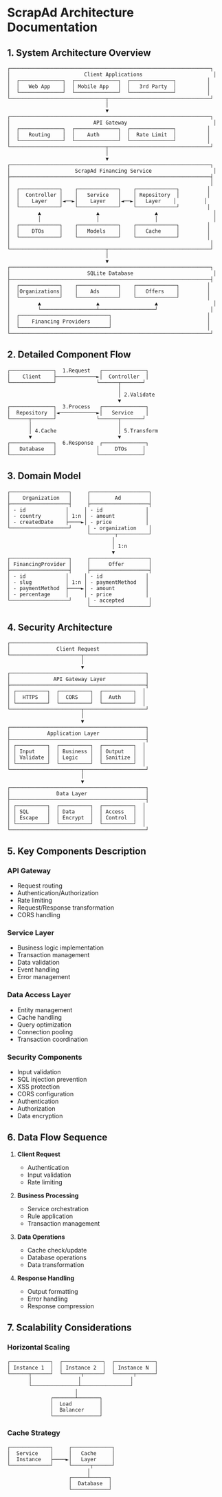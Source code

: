 # ScrapAd Architecture Documentation

## 1. System Architecture Overview

```
┌─────────────────────────────────────────────────────────────────┐
│                        Client Applications                       │
│  ┌──────────────┐  ┌──────────────┐  ┌──────────────┐          │
│  │   Web App    │  │ Mobile App   │  │   3rd Party  │          │
│  └──────────────┘  └──────────────┘  └──────────────┘          │
└───────────────────────────────┬─────────────────────────────────┘
                                │
                                ▼
┌─────────────────────────────────────────────────────────────────┐
│                           API Gateway                            │
│  ┌──────────────┐  ┌──────────────┐  ┌──────────────┐          │
│  │   Routing    │  │    Auth      │  │  Rate Limit  │          │
│  └──────────────┘  └──────────────┘  └──────────────┘          │
└───────────────────────────────┬─────────────────────────────────┘
                                │
                                ▼
┌─────────────────────────────────────────────────────────────────┐
│                     ScrapAd Financing Service                    │
├─────────────────────────────────────────────────────────────────┤
│                                                                 │
│  ┌─────────────┐    ┌─────────────┐    ┌─────────────┐         │
│  │  Controller │    │   Service   │    │ Repository  │         │
│  │    Layer    │◄──►│    Layer    │◄──►│   Layer    │         │
│  └─────────────┘    └─────────────┘    └─────────────┘         │
│         ▲                  ▲                  ▲                  │
│         │                  │                  │                  │
│  ┌─────────────┐    ┌─────────────┐    ┌─────────────┐         │
│  │    DTOs     │    │   Models    │    │   Cache     │         │
│  └─────────────┘    └─────────────┘    └─────────────┘         │
│                                                                 │
└───────────────────────────────┬─────────────────────────────────┘
                                │
                                ▼
┌─────────────────────────────────────────────────────────────────┐
│                         SQLite Database                          │
├─────────────────────────────────────────────────────────────────┤
│  ┌─────────────┐    ┌─────────────┐    ┌─────────────┐         │
│  │Organizations│    │    Ads      │    │   Offers    │         │
│  └─────────────┘    └─────────────┘    └─────────────┘         │
│         ▲                  ▲                  ▲                  │
│         └──────────────────┴──────────────────┘                 │
│  ┌─────────────────────────────┐                               │
│  │    Financing Providers      │                               │
│  └─────────────────────────────┘                               │
└─────────────────────────────────────────────────────────────────┘
```

## 2. Detailed Component Flow

```
┌──────────────┐  1.Request   ┌──────────────┐
│    Client    ├─────────────►│  Controller  │
└──────────────┘             └──────┬───────┘
                                    │
                                    │ 2.Validate
                                    ▼
┌──────────────┐  3.Process   ┌──────────────┐
│  Repository  │◄────────────►│   Service    │
└──────┬───────┘             └──────┬───────┘
       │                            │
       │ 4.Cache                    │ 5.Transform
       ▼                            ▼
┌──────────────┐  6.Response  ┌──────────────┐
│   Database   │             │     DTOs     │
└──────────────┘             └──────────────┘
```

## 3. Domain Model

```
┌───────────────────┐     ┌───────────────────┐
│    Organization   │     │        Ad         │
├───────────────────┤     ├───────────────────┤
│ - id             │     │ - id              │
│ - country        │ 1:n │ - amount          │
│ - createdDate    ├────►│ - price           │
└───────────────────┘     │ - organization    │
                          └────────┬──────────┘
                                  │
                                  │ 1:n
                                  ▼
┌───────────────────┐     ┌───────────────────┐
│ FinancingProvider │     │      Offer        │
├───────────────────┤     ├───────────────────┤
│ - id             │     │ - id              │
│ - slug           │ 1:n │ - paymentMethod   │
│ - paymentMethod  ├────►│ - amount          │
│ - percentage     │     │ - price           │
└───────────────────┘     │ - accepted        │
                          └───────────────────┘
```

## 4. Security Architecture

```
┌────────────────────────────────────────────┐
│               Client Request               │
└───────────────────────┬────────────────────┘
                        │
                        ▼
┌────────────────────────────────────────────┐
│              API Gateway Layer             │
├────────────────────────────────────────────┤
│ ┌──────────┐  ┌──────────┐  ┌──────────┐  │
│ │  HTTPS   │  │  CORS    │  │  Auth    │  │
│ └──────────┘  └──────────┘  └──────────┘  │
└───────────────────────┬────────────────────┘
                        │
                        ▼
┌────────────────────────────────────────────┐
│            Application Layer               │
├────────────────────────────────────────────┤
│ ┌──────────┐  ┌──────────┐  ┌──────────┐  │
│ │ Input    │  │ Business │  │ Output   │  │
│ │ Validate │  │ Logic    │  │ Sanitize │  │
│ └──────────┘  └──────────┘  └──────────┘  │
└───────────────────────┬────────────────────┘
                        │
                        ▼
┌────────────────────────────────────────────┐
│               Data Layer                   │
├────────────────────────────────────────────┤
│ ┌──────────┐  ┌──────────┐  ┌──────────┐  │
│ │ SQL      │  │ Data     │  │ Access   │  │
│ │ Escape   │  │ Encrypt  │  │ Control  │  │
│ └──────────┘  └──────────┘  └──────────┘  │
└────────────────────────────────────────────┘
```

## 5. Key Components Description

### API Gateway
- Request routing
- Authentication/Authorization
- Rate limiting
- Request/Response transformation
- CORS handling

### Service Layer
- Business logic implementation
- Transaction management
- Data validation
- Event handling
- Error management

### Data Access Layer
- Entity management
- Cache handling
- Query optimization
- Connection pooling
- Transaction coordination

### Security Components
- Input validation
- SQL injection prevention
- XSS protection
- CORS configuration
- Authentication
- Authorization
- Data encryption

## 6. Data Flow Sequence

1. **Client Request**
   - Authentication
   - Input validation
   - Rate limiting

2. **Business Processing**
   - Service orchestration
   - Rule application
   - Transaction management

3. **Data Operations**
   - Cache check/update
   - Database operations
   - Data transformation

4. **Response Handling**
   - Output formatting
   - Error handling
   - Response compression

## 7. Scalability Considerations

### Horizontal Scaling
```
┌─────────────┐  ┌─────────────┐  ┌─────────────┐
│ Instance 1  │  │ Instance 2  │  │ Instance N  │
└──────┬──────┘  └──────┬──────┘  └──────┬──────┘
       │               │                │
       └───────────────┴────────────────┘
                      │
              ┌───────┴───────┐
              │  Load         │
              │  Balancer     │
              └───────────────┘
```

### Cache Strategy
```
┌─────────────┐     ┌─────────────┐
│  Service    │     │   Cache     │
│  Instance   ├────►│   Layer     │
└─────────────┘     └──────┬──────┘
                          │
                    ┌─────┴──────┐
                    │  Database  │
                    └────────────┘
``` 